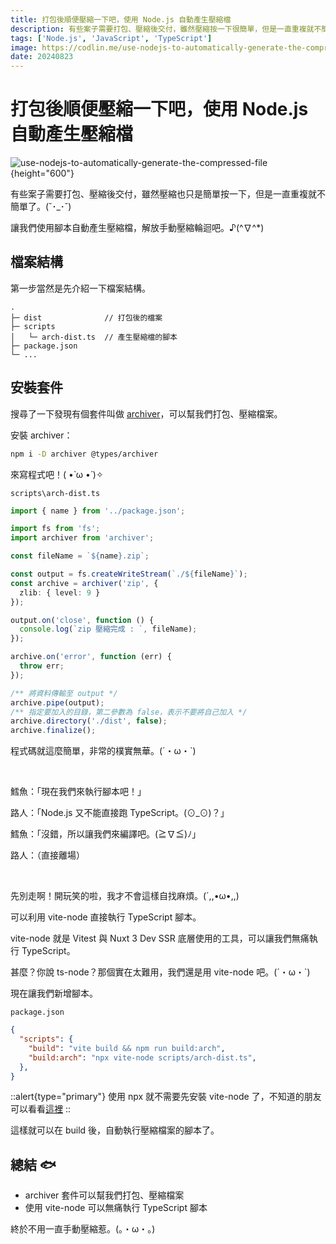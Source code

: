 ```yaml
---
title: 打包後順便壓縮一下吧，使用 Node.js 自動產生壓縮檔
description: 有些案子需要打包、壓縮後交付，雖然壓縮按一下很簡單，但是一直重複就不簡單了。讓我們使用腳本自動產生壓縮檔，不用再手動壓縮了。♪(^∇^*)
tags: ['Node.js', 'JavaScript', 'TypeScript']
image: https://codlin.me/use-nodejs-to-automatically-generate-the-compressed-file.webp
date: 20240823
---
```


# 打包後順便壓縮一下吧，使用 Node.js 自動產生壓縮檔

![use-nodejs-to-automatically-generate-the-compressed-file](/use-nodejs-to-automatically-generate-the-compressed-file.webp){height="600"}

有些案子需要打包、壓縮後交付，雖然壓縮也只是簡單按一下，但是一直重複就不簡單了。(˘･_･˘)

讓我們使用腳本自動產生壓縮檔，解放手動壓縮輪迴吧。♪(^∇^*)

## 檔案結構

第一步當然是先介紹一下檔案結構。

```text
.
├─ dist              // 打包後的檔案
├─ scripts
│   └─ arch-dist.ts  // 產生壓縮檔的腳本
├─ package.json
└─ ...
```

## 安裝套件

搜尋了一下發現有個套件叫做 [archiver](https://www.npmjs.com/package/archiver)，可以幫我們打包、壓縮檔案。

安裝 archiver：

```bash
npm i -D archiver @types/archiver
```

來寫程式吧！( •̀ ω •́ )✧

`scripts\arch-dist.ts`

```ts
import { name } from '../package.json';

import fs from 'fs';
import archiver from 'archiver';

const fileName = `${name}.zip`;

const output = fs.createWriteStream(`./${fileName}`);
const archive = archiver('zip', {
  zlib: { level: 9 }
});

output.on('close', function () {
  console.log(`zip 壓縮完成 : `, fileName);
});

archive.on('error', function (err) {
  throw err;
});

/** 將資料傳輸至 output */
archive.pipe(output);
/** 指定要加入的目錄，第二參數為 false，表示不要將自己加入 */
archive.directory('./dist', false);
archive.finalize();
```

程式碼就這麼簡單，非常的樸實無華。(´・ω・`)

<br>

鱈魚：「現在我們來執行腳本吧！」

路人：「Node.js 又不能直接跑 TypeScript。(⊙_⊙)？」

鱈魚：「沒錯，所以讓我們來編譯吧。(≧∇≦)ﾉ」

路人：（直接離場）

<br>

先別走啊！開玩笑的啦，我才不會這樣自找麻煩。(´,,•ω•,,)

可以利用 vite-node 直接執行 TypeScript 腳本。

vite-node 就是 Vitest 與 Nuxt 3 Dev SSR 底層使用的工具，可以讓我們無痛執行 TypeScript。

甚麼？你說 ts-node？那個實在太難用，我們還是用 vite-node 吧。(´・ω・`)

現在讓我們新增腳本。

`package.json`
  
```json
{
  "scripts": {
    "build": "vite build && npm run build:arch",
    "build:arch": "npx vite-node scripts/arch-dist.ts",
  },
}
```

::alert{type="primary"}
使用 npx 就不需要先安裝 vite-node 了，不知道的朋友可以看看[這裡](https://hoyis-note.coderbridge.io/2021/07/20/npm-npx-%E5%B7%AE%E5%88%A5/)
::

這樣就可以在 build 後，自動執行壓縮檔案的腳本了。

## 總結 🐟

- archiver 套件可以幫我們打包、壓縮檔案
- 使用 vite-node 可以無痛執行 TypeScript 腳本

終於不用一直手動壓縮惹。(。・ω・。)
